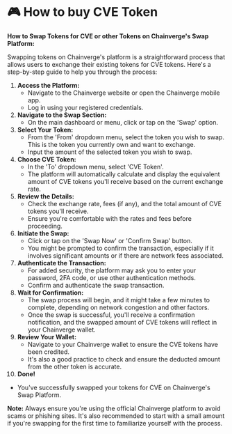 # 🎮 How to buy CVE Token

**How to Swap Tokens for CVE or other Tokens on Chainverge's Swap Platform:**

Swapping tokens on Chainverge's platform is a straightforward process that allows users to exchange their existing tokens for CVE tokens. Here's a step-by-step guide to help you through the process:

1. **Access the Platform:**
   * Navigate to the Chainverge website or open the Chainverge mobile app.
   * Log in using your registered credentials.
2. **Navigate to the Swap Section:**
   * On the main dashboard or menu, click or tap on the 'Swap' option.
3. **Select Your Token:**
   * From the 'From' dropdown menu, select the token you wish to swap. This is the token you currently own and want to exchange.
   * Input the amount of the selected token you wish to swap.
4. **Choose CVE Token:**
   * In the 'To' dropdown menu, select 'CVE Token'.
   * The platform will automatically calculate and display the equivalent amount of CVE tokens you'll receive based on the current exchange rate.
5. **Review the Details:**
   * Check the exchange rate, fees (if any), and the total amount of CVE tokens you'll receive.
   * Ensure you're comfortable with the rates and fees before proceeding.
6. **Initiate the Swap:**
   * Click or tap on the 'Swap Now' or 'Confirm Swap' button.
   * You might be prompted to confirm the transaction, especially if it involves significant amounts or if there are network fees associated.
7. **Authenticate the Transaction:**
   * For added security, the platform may ask you to enter your password, 2FA code, or use other authentication methods.
   * Confirm and authenticate the swap transaction.
8. **Wait for Confirmation:**
   * The swap process will begin, and it might take a few minutes to complete, depending on network congestion and other factors.
   * Once the swap is successful, you'll receive a confirmation notification, and the swapped amount of CVE tokens will reflect in your Chainverge wallet.
9. **Review Your Wallet:**
   * Navigate to your Chainverge wallet to ensure the CVE tokens have been credited.
   * It's also a good practice to check and ensure the deducted amount from the other token is accurate.
10. **Done!**

* You've successfully swapped your tokens for CVE on Chainverge's Swap Platform.

**Note:** Always ensure you're using the official Chainverge platform to avoid scams or phishing sites. It's also recommended to start with a small amount if you're swapping for the first time to familiarize yourself with the process.
